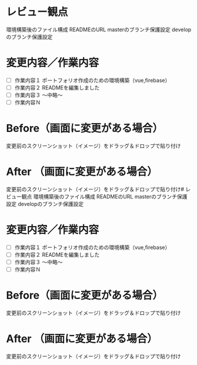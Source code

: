 # レビュー観点
環境構築後のファイル構成
READMEのURL
masterのブランチ保護設定
developのブランチ保護設定
# 変更内容／作業内容
 - [ ] 作業内容１ ポートフォリオ作成のための環境構築（vue,firebase）
 - [ ] 作業内容２ READMEを編集しました
 - [ ] 作業内容３
〜中略〜
 - [ ] 作業内容Ｎ
# Before（画面に変更がある場合）
変更前のスクリーンショット（イメージ）をドラッグ＆ドロップで貼り付け
# After （画面に変更がある場合）
変更前のスクリーンショット（イメージ）をドラッグ＆ドロップで貼り付け# レビュー観点
環境構築後のファイル構成
READMEのURL
masterのブランチ保護設定
developのブランチ保護設定
# 変更内容／作業内容
 - [ ] 作業内容１ ポートフォリオ作成のための環境構築（vue,firebase）
 - [ ] 作業内容２ READMEを編集しました
 - [ ] 作業内容３
〜中略〜
 - [ ] 作業内容Ｎ
# Before（画面に変更がある場合）
変更前のスクリーンショット（イメージ）をドラッグ＆ドロップで貼り付け
# After （画面に変更がある場合）
変更前のスクリーンショット（イメージ）をドラッグ＆ドロップで貼り付け
